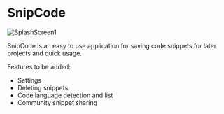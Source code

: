 # SnipCode
![SplashScreen1](https://user-images.githubusercontent.com/29477753/129312398-1f8e4775-7768-4441-94a7-5a34ff47b1f9.png)

SnipCode is an easy to use application for saving code snippets for later projects and quick usage.

Features to be added:
- Settings
- Deleting snippets
- Code language detection and list
- Community snippet sharing
